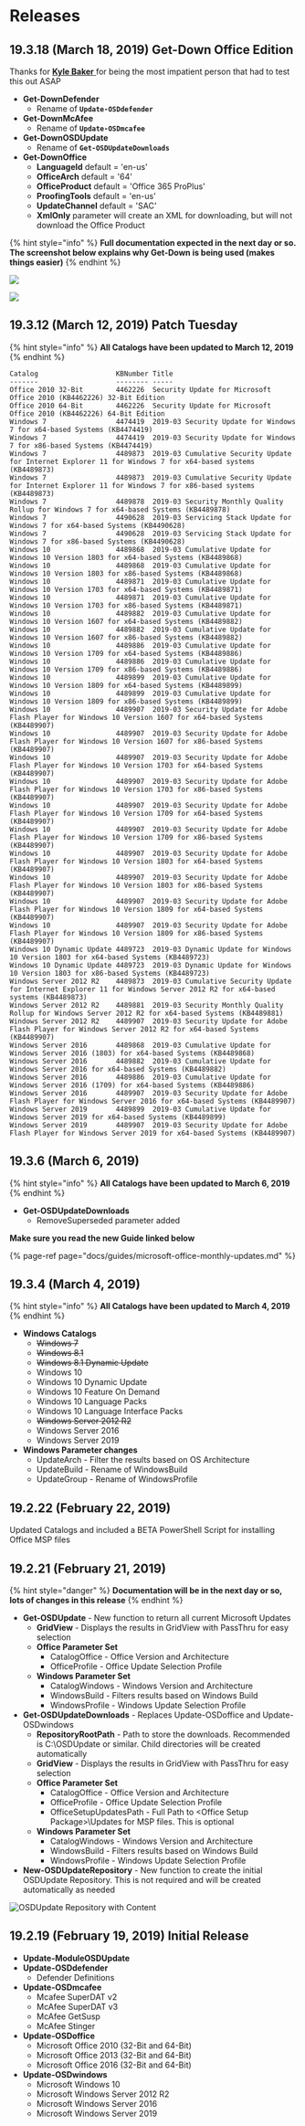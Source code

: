 # Releases

## 19.3.18 \(March 18, 2019\) Get-Down Office Edition

Thanks for [**Kyle Baker** ](https://twitter.com/kbaker)for being the most impatient person that had to test this out ASAP

* **Get-DownDefender**
  * Rename of **`Update-OSDdefender`**
* **Get-DownMcAfee**
  * Rename of **`Update-OSDmcafee`**
* **Get-DownOSDUpdate**
  * Rename of **`Get-OSDUpdateDownloads`**
* **Get-DownOffice**
  * **LanguageId** default = 'en-us'
  * **OfficeArch** default = '64'
  * **OfficeProduct** default = 'Office 365 ProPlus'
  * **ProofingTools** default = 'en-us'
  * **UpdateChannel** default = 'SAC'
  * **XmlOnly** parameter will create an XML for downloading, but will not download the Office Product

{% hint style="info" %}
**Full documentation expected in the next day or so.  The screenshot below explains why Get-Down is being used \(makes things easier\)**
{% endhint %}

![](../.gitbook/assets/image%20%28135%29.png)

![](../.gitbook/assets/image%20%2869%29.png)

## 19.3.12 \(March 12, 2019\) Patch Tuesday

{% hint style="info" %}
**All Catalogs have been updated to March 12, 2019**
{% endhint %}

```text
Catalog                   KBNumber Title
-------                   -------- -----
Office 2010 32-Bit        4462226  Security Update for Microsoft Office 2010 (KB4462226) 32-Bit Edition
Office 2010 64-Bit        4462226  Security Update for Microsoft Office 2010 (KB4462226) 64-Bit Edition
Windows 7                 4474419  2019-03 Security Update for Windows 7 for x64-based Systems (KB4474419)
Windows 7                 4474419  2019-03 Security Update for Windows 7 for x86-based Systems (KB4474419)
Windows 7                 4489873  2019-03 Cumulative Security Update for Internet Explorer 11 for Windows 7 for x64-based systems (KB4489873)
Windows 7                 4489873  2019-03 Cumulative Security Update for Internet Explorer 11 for Windows 7 for x86-based systems (KB4489873)
Windows 7                 4489878  2019-03 Security Monthly Quality Rollup for Windows 7 for x64-based Systems (KB4489878)
Windows 7                 4490628  2019-03 Servicing Stack Update for Windows 7 for x64-based Systems (KB4490628)
Windows 7                 4490628  2019-03 Servicing Stack Update for Windows 7 for x86-based Systems (KB4490628)
Windows 10                4489868  2019-03 Cumulative Update for Windows 10 Version 1803 for x64-based Systems (KB4489868)
Windows 10                4489868  2019-03 Cumulative Update for Windows 10 Version 1803 for x86-based Systems (KB4489868)
Windows 10                4489871  2019-03 Cumulative Update for Windows 10 Version 1703 for x64-based Systems (KB4489871)
Windows 10                4489871  2019-03 Cumulative Update for Windows 10 Version 1703 for x86-based Systems (KB4489871)
Windows 10                4489882  2019-03 Cumulative Update for Windows 10 Version 1607 for x64-based Systems (KB4489882)
Windows 10                4489882  2019-03 Cumulative Update for Windows 10 Version 1607 for x86-based Systems (KB4489882)
Windows 10                4489886  2019-03 Cumulative Update for Windows 10 Version 1709 for x64-based Systems (KB4489886)
Windows 10                4489886  2019-03 Cumulative Update for Windows 10 Version 1709 for x86-based Systems (KB4489886)
Windows 10                4489899  2019-03 Cumulative Update for Windows 10 Version 1809 for x64-based Systems (KB4489899)
Windows 10                4489899  2019-03 Cumulative Update for Windows 10 Version 1809 for x86-based Systems (KB4489899)
Windows 10                4489907  2019-03 Security Update for Adobe Flash Player for Windows 10 Version 1607 for x64-based Systems (KB4489907)
Windows 10                4489907  2019-03 Security Update for Adobe Flash Player for Windows 10 Version 1607 for x86-based Systems (KB4489907)
Windows 10                4489907  2019-03 Security Update for Adobe Flash Player for Windows 10 Version 1703 for x64-based Systems (KB4489907)
Windows 10                4489907  2019-03 Security Update for Adobe Flash Player for Windows 10 Version 1703 for x86-based Systems (KB4489907)
Windows 10                4489907  2019-03 Security Update for Adobe Flash Player for Windows 10 Version 1709 for x64-based Systems (KB4489907)
Windows 10                4489907  2019-03 Security Update for Adobe Flash Player for Windows 10 Version 1709 for x86-based Systems (KB4489907)
Windows 10                4489907  2019-03 Security Update for Adobe Flash Player for Windows 10 Version 1803 for x64-based Systems (KB4489907)
Windows 10                4489907  2019-03 Security Update for Adobe Flash Player for Windows 10 Version 1803 for x86-based Systems (KB4489907)
Windows 10                4489907  2019-03 Security Update for Adobe Flash Player for Windows 10 Version 1809 for x64-based Systems (KB4489907)
Windows 10                4489907  2019-03 Security Update for Adobe Flash Player for Windows 10 Version 1809 for x86-based Systems (KB4489907)
Windows 10 Dynamic Update 4489723  2019-03 Dynamic Update for Windows 10 Version 1803 for x64-based Systems (KB4489723)
Windows 10 Dynamic Update 4489723  2019-03 Dynamic Update for Windows 10 Version 1803 for x86-based Systems (KB4489723)
Windows Server 2012 R2    4489873  2019-03 Cumulative Security Update for Internet Explorer 11 for Windows Server 2012 R2 for x64-based systems (KB4489873)
Windows Server 2012 R2    4489881  2019-03 Security Monthly Quality Rollup for Windows Server 2012 R2 for x64-based Systems (KB4489881)
Windows Server 2012 R2    4489907  2019-03 Security Update for Adobe Flash Player for Windows Server 2012 R2 for x64-based Systems (KB4489907)
Windows Server 2016       4489868  2019-03 Cumulative Update for Windows Server 2016 (1803) for x64-based Systems (KB4489868)
Windows Server 2016       4489882  2019-03 Cumulative Update for Windows Server 2016 for x64-based Systems (KB4489882)
Windows Server 2016       4489886  2019-03 Cumulative Update for Windows Server 2016 (1709) for x64-based Systems (KB4489886)
Windows Server 2016       4489907  2019-03 Security Update for Adobe Flash Player for Windows Server 2016 for x64-based Systems (KB4489907)
Windows Server 2019       4489899  2019-03 Cumulative Update for Windows Server 2019 for x64-based Systems (KB4489899)
Windows Server 2019       4489907  2019-03 Security Update for Adobe Flash Player for Windows Server 2019 for x64-based Systems (KB4489907)
```

## 19.3.6 \(March 6, 2019\)

{% hint style="info" %}
**All Catalogs have been updated to March 6, 2019**
{% endhint %}

* **Get-OSDUpdateDownloads**
  * RemoveSuperseded parameter added

**Make sure you read the new Guide linked below**

{% page-ref page="docs/guides/microsoft-office-monthly-updates.md" %}

## 19.3.4 \(March 4, 2019\)

{% hint style="info" %}
**All Catalogs have been updated to March 4, 2019**
{% endhint %}

* **Windows Catalogs**
  * ~~Windows 7~~
  * ~~Windows 8.1~~
  * ~~Windows 8.1 Dynamic Update~~
  * Windows 10
  * Windows 10 Dynamic Update
  * Windows 10 Feature On Demand
  * Windows 10 Language Packs
  * Windows 10 Language Interface Packs
  * ~~Windows Server 2012 R2~~
  * Windows Server 2016
  * Windows Server 2019
* **Windows Parameter changes**
  * UpdateArch - Filter the results based on OS Architecture
  * UpdateBuild - Rename of WindowsBuild
  * UpdateGroup - Rename of WindowsProfile

## 19.2.22 \(February 22, 2019\)

Updated Catalogs and included a BETA PowerShell Script for installing Office MSP files

## 19.2.21 \(February 21, 2019\)

{% hint style="danger" %}
**Documentation will be in the next day or so, lots of changes in this release**
{% endhint %}

* **Get-OSDUpdate** - New function to return all current Microsoft Updates
  * **GridView** - Displays the results in GridView with PassThru for easy selection
  * **Office Parameter Set**
    * CatalogOffice - Office Version and Architecture
    * OfficeProfile - Office Update Selection Profile
  * **Windows Parameter Set**
    * CatalogWindows - Windows Version and Architecture
    * WindowsBuild - Filters results based on Windows Build
    * WindowsProfile - Windows Update Selection Profile
* **Get-OSDUpdateDownloads** - Replaces Update-OSDoffice and Update-OSDwindows
  * **RepositoryRootPath** - Path to store the downloads.  Recommended is C:\OSDUpdate or similar.  Child directories will be created automatically
  * **GridView** - Displays the results in GridView with PassThru for easy selection
  * **Office Parameter Set**
    * CatalogOffice - Office Version and Architecture
    * OfficeProfile - Office Update Selection Profile
    * OfficeSetupUpdatesPath - Full Path to &lt;Office Setup Package&gt;\Updates for MSP files.  This is optional
  * **Windows Parameter Set**
    * CatalogWindows - Windows Version and Architecture
    * WindowsBuild - Filters results based on Windows Build
    * WindowsProfile - Windows Update Selection Profile
* **New-OSDUpdateRepository** - New function to create the initial OSDUpdate Repository.  This is not required and will be created automatically as needed

![OSDUpdate Repository with Content](../.gitbook/assets/2019-02-21_15-52-19.png)

## 19.2.19 \(February 19, 2019\) Initial Release

* **Update-ModuleOSDUpdate**
* **Update-OSDdefender**
  * Defender Definitions
* **Update-OSDmcafee**
  * Mcafee SuperDAT v2
  * McAfee SuperDAT v3
  * McAfee GetSusp
  * McAfee Stinger
* **Update-OSDoffice**
  * Microsoft Office 2010 \(32-Bit and 64-Bit\)
  * Microsoft Office 2013 \(32-Bit and 64-Bit\)
  * Microsoft Office 2016 \(32-Bit and 64-Bit\)
* **Update-OSDwindows**
  * Microsoft Windows 10
  * Microsoft Windows Server 2012 R2
  * Microsoft Windows Server 2016
  * Microsoft Windows Server 2019

